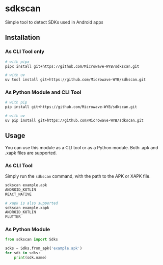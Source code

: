 # sdkscan

Simple tool to detect SDKs used in Android apps

## Installation

### As CLI Tool only

```bash
# with pipx
pipx install git+https://github.com/Microwave-WYB/sdkscan.git

# with uv
uv tool install git+https://github.com/Microwave-WYB/sdkscan.git
```

### As Python Module and CLI Tool

```bash
# with pip
pip install git+https://github.com/Microwave-WYB/sdkscan.git

# with uv
uv pip install git+https://github.com/Microwave-WYB/sdkscan.git
```

## Usage

You can use this module as a CLI tool or as a Python module. Both .apk and .xapk files are supported.

### As CLI Tool

Simply run the `sdkscan` command, with the path to the APK or XAPK file.

```bash
sdkscan example.apk
ANDROID_KOTLIN
REACT_NATIVE

# xapk is also supported
sdkscan example.xapk
ANDROID_KOTLIN
FLUTTER
```

### As Python Module

```python
from sdkscan import Sdks

sdks = Sdks.from_apk('example.apk')
for sdk in sdks:
    print(sdk.name)
```

